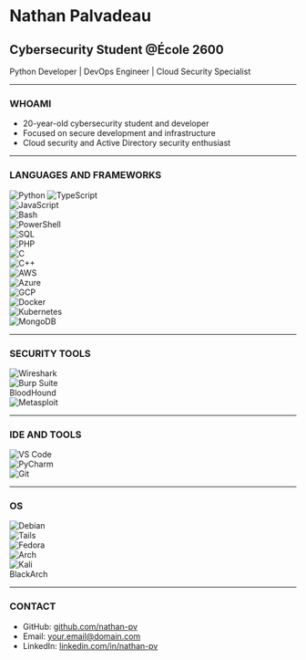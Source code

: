 # Nathan Palvadeau  

## Cybersecurity Student @École 2600  

Python Developer | DevOps Engineer | Cloud Security Specialist  

---  

### WHOAMI  

- 20-year-old cybersecurity student and developer  
- Focused on secure development and infrastructure  
- Cloud security and Active Directory security enthusiast  

---  

### LANGUAGES AND FRAMEWORKS  

![Python](https://skillicons.dev/icons?i=python)
![TypeScript](https://skillicons.dev/icons?i=typescript)  
![JavaScript](https://skillicons.dev/icons?i=javascript)  
![Bash](https://skillicons.dev/icons?i=bash)  
![PowerShell](https://skillicons.dev/icons?i=powershell)  
![SQL](https://skillicons.dev/icons?i=mysql)  
![PHP](https://skillicons.dev/icons?i=php)  
![C](https://skillicons.dev/icons?i=c)  
![C++](https://skillicons.dev/icons?i=cpp)  
![AWS](https://skillicons.dev/icons?i=aws)  
![Azure](https://skillicons.dev/icons?i=azure)  
![GCP](https://skillicons.dev/icons?i=gcp)  
![Docker](https://skillicons.dev/icons?i=docker)  
![Kubernetes](https://skillicons.dev/icons?i=kubernetes)  
![MongoDB](https://skillicons.dev/icons?i=mongodb)  

---  

### SECURITY TOOLS  

![Wireshark](https://skillicons.dev/icons?i=wireshark)  
![Burp Suite](https://skillicons.dev/icons?i=burpsuite)  
BloodHound  
![Metasploit](https://skillicons.dev/icons?i=metasploit)  

---  

### IDE AND TOOLS  

![VS Code](https://skillicons.dev/icons?i=vscode)  
![PyCharm](https://skillicons.dev/icons?i=pycharm)  
![Git](https://skillicons.dev/icons?i=git)  

---  

### OS  

![Debian](https://skillicons.dev/icons?i=debian)  
![Tails](https://skillicons.dev/icons?i=tails)  
![Fedora](https://skillicons.dev/icons?i=fedora)  
![Arch](https://skillicons.dev/icons?i=arch)  
![Kali](https://skillicons.dev/icons?i=kali)  
BlackArch  

---  

### CONTACT  

- GitHub: [github.com/nathan-pv](https://github.com/nathan-pv)  
- Email: [your.email@domain.com]()  
- LinkedIn: [linkedin.com/in/nathan-pv]()  
